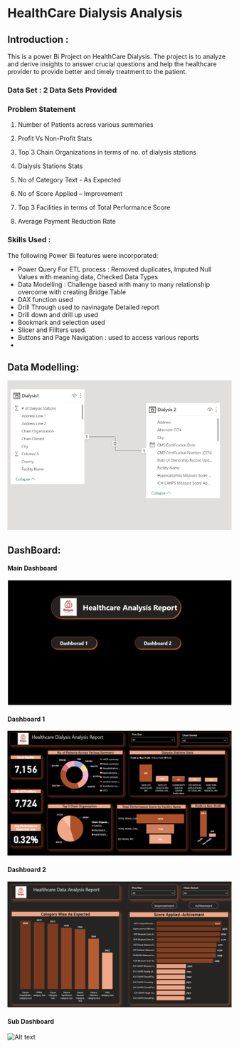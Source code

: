 # HealthCare Dialysis Analysis

## Introduction :
This is a power Bi Project on HealthCare Dialysis. The project is to analyze and derive insights to answer crucial 
questions and help the healthcare provider to provide better and timely treatment to the patient.

### Data Set : 2 Data Sets Provided

### Problem Statement
1. Number of Patients across various summaries

2. Profit Vs Non-Profit Stats

3. Top 3 Chain Organizations in terms of no. of dialysis stations

4. Dialysis Stations Stats

5. No of Category Text  - As Expected

6. No of Score Applied – Improvement

7. Top 3 Facilities in terms of Total Performance Score

8. Average Payment Reduction Rate


### Skills Used :
The following Power Bi features were incorporated:

- Power Query For ETL process : Removed duplicates, Imputed Null Values with meaning data, Checked Data Types
- Data Modelling : Challenge based with many to many relationship overcome with creating Bridge Table
- DAX function used
- Drill Through used to navinagate Detailed report
- Drill down and drill up used
- Bookmark and selection used
- Slicer and Fillters used.
- Buttons and Page Navigation : used to access various reports
- 
## Data Modelling:
![Alt text](Data_Model.png)

## DashBoard: 
#### Main Dashboard
![Alt text](Main_DashBoard.png)

#### Dashboard 1
![Alt text](DashBoard1.png)

#### Dashboard 2
![Alt text](DashBoard2.png)

#### Sub Dashboard
![Alt text](SubDash.png)



